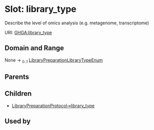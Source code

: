 
# Slot: library_type


Describe the level of omics analysis (e.g. metagenome, transcriptome)

URI: [GHGA:library_type](https://w3id.org/GHGA/library_type)


## Domain and Range

None &#8594;  <sub>0..1</sub> [LibraryPreparationLibraryTypeEnum](LibraryPreparationLibraryTypeEnum.md)

## Parents


## Children

 *  [LibraryPreparationProtocol➞library_type](LibraryPreparationProtocol_library_type.md)

## Used by

